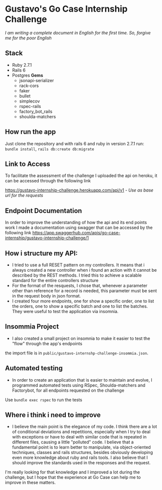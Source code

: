 # Gustavo's Go Case Internship Challenge
*I am writing a complete document in English for the first time. So, forgive me for the poor English*
## Stack
  - Ruby 2.7.1
  - Rails 6
  - Postgres
**Gems**
    -    jsonapi-serializer
    -    rack-cors
    -    faker
    -    bullet
    -    simplecov
    -    rspec-rails
    -    factory_bot_rails
    -    shoulda-matchers

## How run the app
Just clone the repository and with rails 6 and ruby in version 2.7.1 run:
`bundle install`, 
`rails db:create db:migrate`
## Link to Access
To facilitate the assessment of the challenge I uploaded the api on heroku, it can be accessed through the following link

<https://gustavo-internship-challenge.herokuapp.com/api/v1> - *Use as base url for the requests*
## Endpoint Documentation
In order to improve the understanding of how the api and its end points work I made a documentation using swagger that can be accessed by the following link
<https://app.swaggerhub.com/apis/go-case-internship/gustavo-internship-challenge/1>
## How i structure my API:
  - I tried to use a full RESET pattern on my controllers. It means that i always created a new controller when i found an action with it cannot be described by the REST methods. I tried this to achieve a scalable standard for the entire controllers structure
  - For the format of the resquests, I chose that, whenever a parameter other than reference for a record is needed, this parameter must be sent in the request body in json format.
  - I created four more endpoints, one for show a specific order, one to list the orders, one to show a specific batch and one to list  the batches. They were useful to test the application via insomnia.
 
## Insommia Project
- I also created a small project on insomnia to make it easier to test the "flow" through the app's endpoints

the import file is in `public/gustavo-internshp-challenge-insommia.json`.
## Automated testing
- In order to create an application that is easier to maintain and evolve, I programmed automated tests using RSpec, Shoulda-matchers and Factorybot, for all endpoints requested on the challenge

Use  `bundle exec rspec` to run the tests

## Where i think i need to improve
- I believe the main point is the elegance of my code. I think there are a lot of conditional deviations and repetitions, especially when I try to deal with exceptions or have to deal with similar code that is repeated in different files, causing a little "polluted" code. I believe that a fundamental point is to learn better to manipulate, via object-oriented techniques, classes and rails structures, besides obviously developing even more knowledge about ruby and rails tools. I also believe that I should improve the standards used in the responses and the request.

I'm really looking for that knowledge and I improved a lot during the challenge, but I hope that the experience at Go Case can help me to improve in these matters.